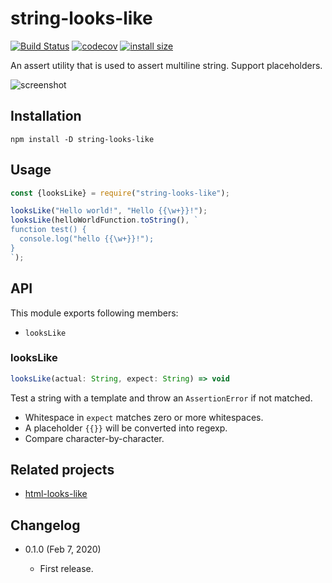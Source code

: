 string-looks-like
==================

[![Build Status](https://travis-ci.com/eight04/string-looks-like.svg?branch=master)](https://travis-ci.com/eight04/string-looks-like)
[![codecov](https://codecov.io/gh/eight04/string-looks-like/branch/master/graph/badge.svg)](https://codecov.io/gh/eight04/string-looks-like)
[![install size](https://packagephobia.now.sh/badge?p=string-looks-like)](https://packagephobia.now.sh/result?p=string-looks-like)

An assert utility that is used to assert multiline string. Support placeholders.

![screenshot](https://i.imgur.com/OAJXB3r.png)

Installation
------------

```
npm install -D string-looks-like
```

Usage
-----

```js
const {looksLike} = require("string-looks-like");

looksLike("Hello world!", "Hello {{\w+}}!");
looksLike(helloWorldFunction.toString(), `
function test() {
  console.log("hello {{\w+}}!");
}
`);
```

API
----

This module exports following members:

* `looksLike`

### looksLike

```js
looksLike(actual: String, expect: String) => void
```

Test a string with a template and throw an `AssertionError` if not matched.

* Whitespace in `expect` matches zero or more whitespaces.
* A placeholder `{{}}` will be converted into regexp.
* Compare character-by-character.

Related projects
----------------

* [html-looks-like](https://www.npmjs.com/package/html-looks-like)

Changelog
---------

* 0.1.0 (Feb 7, 2020)

  - First release.
